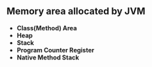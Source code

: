 ## Memory area allocated by JVM

* **Class(Method) Area**
* **Heap**
* **Stack**
* **Program Counter Register**
* **Native Method Stack**
